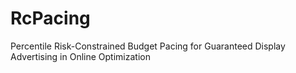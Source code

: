 # RcPacing
Percentile Risk-Constrained Budget Pacing for Guaranteed Display Advertising in Online Optimization

